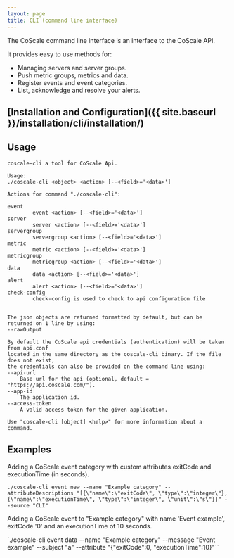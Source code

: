 ```yaml
---
layout: page
title: CLI (command line interface)
---
```


The CoScale command line interface is an interface to the CoScale API.

It provides easy to use methods for:

* Managing servers and server groups.
* Push metric groups, metrics and data.
* Register events and event categories.
* List, acknowledge and resolve your alerts.

## [Installation and Configuration]({{ site.baseurl }}/installation/cli/installation/)

## Usage
    coscale-cli a tool for CoScale Api.

    Usage:
    ./coscale-cli <object> <action> [--<field>='<data>']

    Actions for command "./coscale-cli":

    event
            event <action> [--<field>='<data>']
    server
            server <action> [--<field>='<data>']
    servergroup
            servergroup <action> [--<field>='<data>']
    metric
            metric <action> [--<field>='<data>']
    metricgroup
            metricgroup <action> [--<field>='<data>']
    data
            data <action> [--<field>='<data>']
    alert
            alert <action> [--<field>='<data>']
    check-config
            check-config is used to check to api configuration file


    The json objects are returned formatted by default, but can be returned on 1 line by using:
    --rawOutput

    By default the CoScale api credentials (authentication) will be taken from api.conf
    located in the same directory as the coscale-cli binary. If the file does not exist,
    the credentials can also be provided on the command line using:
    --api-url
        Base url for the api (optional, default = "https://api.coscale.com/").
    --app-id
        The application id.
    --access-token
        A valid access token for the given application.

    Use "coscale-cli [object] <help>" for more information about a command.

## Examples

Adding a CoScale event category with custom attributes exitCode and executionTime (in seconds).

`./coscale-cli event new --name "Example category" --attributeDescriptions "[{\"name\":\"exitCode\", \"type\":\"integer\"}, {\"name\":\"executionTime\", \"type\":\"integer\", \"unit\":\"s\"}]" --source "CLI"`

Adding a CoScale event to "Example category" with name 'Event example', exitCode '0' and an executionTime of 10 seconds.

`./coscale-cli event data --name "Example category" --message "Event example" --subject "a" --attribute "{\"exitCode\":0, \"executionTime\":10}"``
